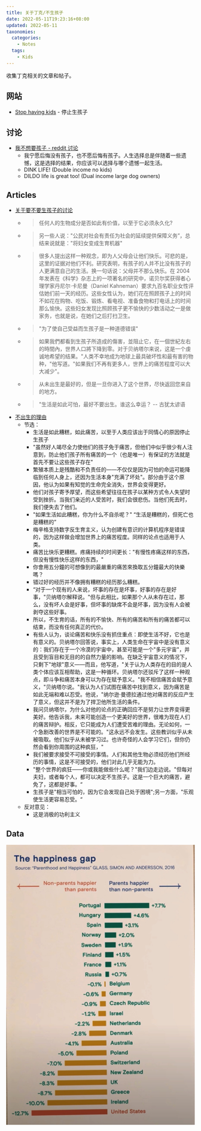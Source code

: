 ```yaml
---
title: 关于丁克/不生孩子
date: 2022-05-11T19:23:16+08:00
updated: 2022-05-11
taxonomies:
  categories:
    - Notes
  tags:
    - Kids
---
```


收集丁克相关的文章和帖子。

<!-- more -->

## 网站

- [Stop having kids](https://www.stophavingkids.org/) - 停止生孩子

## 讨论

- [我不想要孩子 - reddit 讨论](https://www.reddit.com/r/CasualConversation/comments/umgu59/i_dont_want_kids/)
  - 我宁愿后悔没有孩子，也不愿后悔有孩子。人生选择总是伴随着一些遗憾，这是选择的结果，你应该可以选择与哪个遗憾一起生活。
  - DINK LIFE! (Double income no kids)
  - DILDO life is great too! (Dual income large dog owners)

## Articles

- [关于要不要生孩子的讨论](https://www.newyorker.com/magazine/2012/04/09/the-case-against-kids#ixzz2Lko98hTE)
  - > 任何人的生物成分是否如此有价值，以至于它必须永久化?
  - > 另一些人说："公民对社会有责任为社会的延续提供保障义务”，总结来说就是："将妇女变成生育机器"
  - > 很多人提出这样一种观念，即为人父母会让他们快乐。可悲的是，这里的证据对他们不利。研究表明，有孩子的人并不比没有孩子的人更满意自己的生活。换一句话说：父母并不那么快乐。在 2004 年发表在《科学》杂志上的一项著名的研究中，诺贝尔奖获得者心理学家丹尼尔·卡尼曼（Daniel Kahneman）要求九百名职业女性评估她们前一天的经历。这些女性认为，她们花在照顾孩子上的时间不如花在购物、吃饭、锻炼、看电视、准备食物和打电话上的时间那么愉快。这些妇女发现比照顾孩子更不愉快的少数活动之一是做家务，也就是说，在她们之后打扫卫生。
  - > "为了使自己受益而生孩子是一种道德错误"
  - > 如果我們都看到生孩子所造成的傷害，並阻止它，在一個世紀左右的時間內，世界人口將下降到零。对于贝纳塔尔来说，这是一个虔诚地希望的结果。"人类不幸地成为地球上最具破坏性和最有害的物种，"他写道。"如果我们不再有更多人，世界上的痛苦程度可以大大减少"。
  - > 从未出生是最好的，但是一旦你进入了这个世界，尽快返回您来自的地方。
  - > "生活是如此可怕，最好不要出生。谁这么幸运？ -- 古犹太谚语
- [不出生的理由](https://www.newyorker.com/culture/persons-of-interest/the-case-for-not-being-born)
  - 节选：
    - 生活是如此糟糕，如此痛苦，以至于人类应该出于同情心的原因停止生孩子
    - "虽然好人竭尽全力使他们的孩子免于痛苦，但他们中似乎很少有人注意到，防止他们孩子所有痛苦的一个（也是唯一）有保证的方法就是首先不要让这些孩子存在"
    - 繁殖本质上是残酷和不负责任的——不仅仅是因为可怕的命运可能降临到任何人身上，还因为生活本身"充满了坏处"。部分由于这个原因，他认为如果有知觉的生命完全消失，世界会变得更好。
    - 他们对孩子寄予厚望，而这些希望往往在孩子以某种方式令人失望时受到挫折。当我们亲近的人受苦时，我们会很悲伤。当他们死去时，我们便失去了他们。
    - "如果生活如此糟糕，你为什么不自杀呢？" “生活是糟糕的，但死亡也是糟糕的”
    - 梅辛格支持数字反生育主义，认为创建有意识的计算机程序是错误的，因为这样做会增加世界上的痛苦程度。同样的论点也适用于人类。
    - 痛苦比快乐更糟糕。疼痛持续的时间更长："有慢性疼痛这样的东西，但没有慢性快乐这样的东西，"
    - 你會用五分鐘的可想像到的最嚴重的痛苦來換取五分鐘最大的快樂嗎？
    - 错过好的经历并不像拥有糟糕的经历那么糟糕。
    - “对于一个现有的人来说，坏事的存在是坏事，好事的存在是好事，"贝纳塔尔解释说。"但与此相比，如果那个人从未存在过，那么，没有坏人会是好事，但坏事的缺席不会是坏事，因为没有人会被剥夺这些好事。
    - 所以，不生育的话，所有的不愉快、所有的痛苦和所有的痛苦都可以结束，而没有任何真正的代价。
    - 有些人认为，谈论痛苦和快乐没有抓住重点：即使生活不好，它也是有意义的。贝纳塔尔回答说，事实上，人类生命在宇宙中是没有意义的：我们存在于一个冷漠的宇宙中，甚至可能是一个"多元宇宙"，并且受到盲目和无目的的自然力量的影响。在缺乏宇宙意义的情况下，只剩下"地球"意义——而且，他写道，"关于认为人类存在的目的是人类个体应该互相帮助，这是一种循环。贝纳塔尔还驳斥了这样一种观点，即斗争和痛苦本身可以为存在赋予意义。"我不相信痛苦会赋予意义，"贝纳塔尔说。"我认为人们试图在痛苦中找到意义，因为痛苦是如此无端和难以忍受。他说，"纳尔逊·曼德拉通过他对痛苦的反应产生了意义，但这并不是为了捍卫他所生活的条件。
    - 我问贝纳塔尔，为什么对他的论点的正确回应不是努力让世界变得更美好。他告诉我，未来可能创造一个更美好的世界，很难为现在人们的痛苦辩护。相反，它只能成为人们遭受苦难的理由。无论如何，一个急剧改善的世界是不可能的。"这永远不会发生。这些教训似乎从未被吸取。他们似乎从未被学习过。也许奇怪的人会学习它们，但你仍然会看到你周围的这种疯狂，"
    - 我们被要求接受不可接受的事情。人们和其他生物必须经历他们所经历的事情，这是不可接受的，他们对此几乎无能为力。
    - "整个世界的疯狂——你或我能做些什么呢？"我们边走边说。"但每对夫妇，或者每个人，都可以决定不生孩子。这是一个巨大的痛苦，避免了，这都是好事。“
    - 生孩子是"相当可怕的，因为它会发现自己处于困境";另一方面，"乐观使生活更容易忍受。“
  - 反对意见：
    - 这是消极的功利主义

## Data

![有孩子的父母比没孩子的父母更开心吗？](./parents-happier.jpg)
